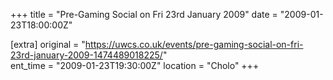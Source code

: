 +++
title = "Pre-Gaming Social on Fri 23rd January 2009"
date = "2009-01-23T18:00:00Z"

[extra]
original = "https://uwcs.co.uk/events/pre-gaming-social-on-fri-23rd-january-2009-1474489018225/"    
ent_time = "2009-01-23T19:30:00Z"
location = "Cholo"
+++



